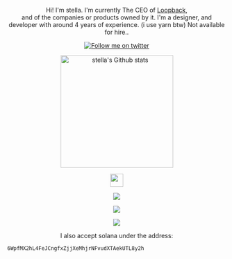 <p align="center">
    Hi! I'm stella. I'm currently The CEO of <a href="https://www.github.com/unbnd/">Loopback</a>,
    <br>and of the companies or products owned by it. I'm a designer, and developer with around 4 years of experience. (i use yarn btw) Not available for hire.</a>.
    <div/>

<p align="center">
<a href="https://twitter.com/intent/follow?screen_name=tuxfunc#gh-dark-mode-only">
<img src="https://img.shields.io/badge/follow-%40tuxfunc-1DA1F2?style=for-the-badge&logo=x&labelColor=000&color=FFF#gh-dark-mode-only" alt="Follow me on twitter" >
</a>
      <p align="center">
    <a href="https://github.com/stell1x/github-readme-stats#gh-dark-mode-only">
<img height=259 src="https://github-readme-stats-git-masterrstaa-rickstaa.vercel.app/api?username=stell1x&show_icons=true&line_height=28&hide_border=true&card_width=347&include_all_commits=true&role=owner,collaborator&show=reviews,discussions_answered&rank_icon=percentile&exclude_repo=github-readme-stats&theme=dark&bg_color=000000#gh-dark-mode-only" alt="stella's Github stats" />
  </samp>
</p>

<p align="center">
  <samp>
    <img src="https://user-images.githubusercontent.com/5679180/79618120-0daffb80-80be-11ea-819e-d2b0fa904d07.gif" width="30px">
  </samp>
</p>
<p align="center">
  <a href="https://skillicons.dev">
    <img src="https://skillicons.dev/icons?i=cloudflare,gcp,workers,docker,kubernetes,supabase,git,vscode,androidstudio,html,css,js,ts,py,nodejs,mysql,postgres,tensorflow&perline=9" />
  </a>
</p>

<p align="center">
<a href="https://discord.com/users/827170402543468594">
<img src="https://lanyard.cnrad.dev/api/827170402543468594?borderRadius=30px" >
</a>

<p align="center">
<a href="https://ko-fi.com/O5O712VN81">
<img src="https://ko-fi.com/img/githubbutton_sm.svg" >
</a>

<p align="center">
<a>I also accept solana under the address:
    
```
6WpfMX2hL4FeJCngfxZjjXeMhjrNFvudXTAekUTL8y2h
```    
</a>

